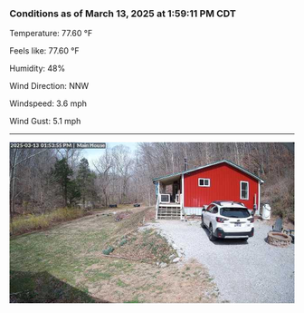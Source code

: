 ### Conditions as of March 13, 2025 at 1:59:11 PM CDT 

Temperature: 77.60 &deg;F

Feels like: 77.60 &deg;F

Humidity: 48%

Wind Direction: NNW

Windspeed: 3.6 mph

Wind Gust: 5.1 mph

---

<img src="./images/latest.jpeg"/>

